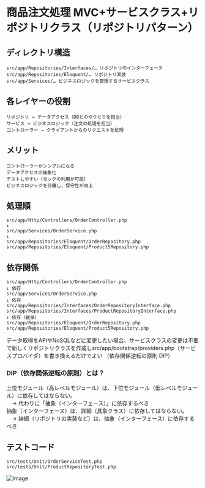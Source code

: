 # 商品注文処理 MVC+サービスクラス+リポジトリクラス（リポジトリパターン）

## ディレクトリ構造
```
src/app/Repositories/Interfaces/… リポジトリのインターフェース
src/app/Repositories/Eloquent/… リポジトリ実装
src/app/Services/… ビジネスロジックを管理するサービスクラス
```

## 各レイヤーの役割
```
リポジトリ → データアクセス（DBとのやりとりを担当）
サービス → ビジネスロジック（注文の処理を担当）
コントローラー → クライアントからのリクエストを処理
```

## メリット
```
コントローラーがシンプルになる
データアクセスの抽象化
テストしやすい（モックの利用が可能）
ビジネスロジックを分離し、保守性が向上
```

## 処理順
```
src/app/Http/Controllers/OrderController.php
↓
src/app/Services/OrderService.php
↓
src/app/Repositories/Eloquent/OrderRepository.php
src/app/Repositories/Eloquent/Product5Repository.php
```

## 依存関係
```
src/app/Http/Controllers/OrderController.php
↓ 依存
src/app/Services/OrderService.php
↓ 依存
src/app/Repositories/Interfaces/OrderRepositoryInterface.php
src/app/Repositories/Interfaces/ProductRepositoryInterface.php
↑ 依存（継承）
src/app/Repositories/Eloquent/OrderRepository.php
src/app/Repositories/Eloquent/Product5Repository.php
```
データ取得をAPIやNoSQLなどに変更したい場合、サービスクラスの変更は不要で新しくリポジトリクラスを作成しsrc/app/bootstrap/providers.php（サービスプロバイダ）を書き換えるだけでよい
（依存関係逆転の原則 DIP）

### DIP（依存関係逆転の原則）とは？
上位モジュール（高レベルモジュール）は、下位モジュール（低レベルモジュール）に依存してはならない。  
　→ 代わりに「抽象（インターフェース）」に依存するべき  
抽象（インターフェース）は、詳細（具象クラス）に依存してはならない。  
　→ 詳細（リポジトリの実装など）は、抽象（インターフェース）に依存するべき  


## テストコード
```
src/tests/Unit/OrderServiceTest.php
src/tests/Unit/ProductRepositoryTest.php
```
![Image](https://github.com/user-attachments/assets/21f6a1f2-3dc2-45ef-9a6b-3bfe322584c5)